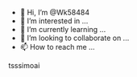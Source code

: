 - 👋 Hi, I’m @Wk58484
- 👀 I’m interested in ...
- 🌱 I’m currently learning ...
- 💞️ I’m looking to collaborate on ...
- 📫 How to reach me ...

<!---
Wk58484/Wk58484 is a ✨ special ✨ repository because its `README.md` (this file) appears on your GitHub profile.
You can click the Preview link to take a look at your changes.
--->tsssimoai

